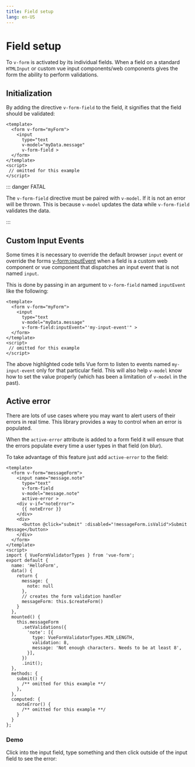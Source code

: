 ```yaml
---
title: Field setup
lang: en-US
---
```


# Field setup

To `v-form` is activated by its individual fields. When a field on a standard `HTMLInput` or custom vue input components/web components gives the form the ability to perform validations.

## Initialization
By adding the directive `v-form-field` to the field, it signifies that the field should be validated:

```vue{5,6}
<template>
  <form v-form="myForm">
    <input 
      type="text
      v-model="myData.message"
      v-form-field >
  </form>
</template>
<script>
 // omitted for this example
</script>
```

::: danger FATAL

The `v-form-field` directive must be paired with `v-model`. If it is not an error will be thrown. This is because `v-model` updates the data while `v-form-field` validates the data.

:::

## Custom Input Events

Some times it is necessary to override the default browser `input` event or override the forms [v-form:inputEvent](form.html#custom-input-event) when a field is a custom web component or vue component that dispatches an input event that is not named `input`.

This is done by passing in an argument to `v-form-field` named `inputEvent` like the following:

```vue{6}
<template>
  <form v-form="myForm">
    <input 
      type="text
      v-model="myData.message"
      v-form-field:inputEvent="'my-input-event'" >
  </form>
</template>
<script>
 // omitted for this example
</script>
```

The above highlighted code tells Vue form to listen to events named `my-input-event` only for that particular field. This will also help `v-model` know how to set the value properly (which has been a limitation of `v-model` in the past).

## Active error

There are lots of use cases where you may want to alert users of their errors in real time. This library provides a way to control when an error is populated. 

When the `active-error` attribute is added to a form field it will ensure that the errors populate every time a user types in that field (on blur).

To take advantage of this feature just add `active-error` to the field:

```vue{7}
<template>
  <form v-form="messageForm">
    <input name="message.note" 
      type="text"
      v-form-field
      v-model="message.note"
      active-error >
    <div v-if="noteError">
      {{ noteError }}
    </div>
    <div>
      <button @click="submit" :disabled="!messageForm.isValid">Submit Message</button>
    </div>
  </form>
</template>
<script>
import { VueFormValidatorTypes } from 'vue-form';
export default {
  name: 'HelloForm',
  data() {
    return {
      message: {
        note: null
      },
      // creates the form validation handler
      messageForm: this.$createForm()
    }
  },
  mounted() {
    this.messageForm
      .setValidations({
        'note': [{
          type: VueFormValidatorTypes.MIN_LENGTH,
          validation: 8,
          message: 'Not enough characters. Needs to be at least 8',
        }],
      })
      .init();
  },
  methods: {
    submit() {
      /** omitted for this example **/
    },
  },
  computed: {
    noteError() {
      /** omitted for this example **/
    }
  }
};
```

### Demo
Click into the input field, type something and then click outside of the input field to see the error:

<br>

<ClientOnly>
  <ValidatorExample :validation="10" 
  :active="true"
  :validator="'min'" :msg="'Must be a number and the minimum number allowed is 10.'" />
</ClientOnly>
